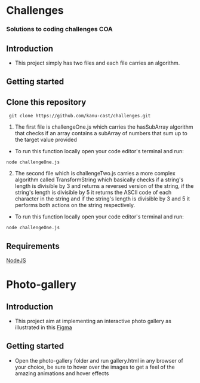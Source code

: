 # Challenges

### Solutions to coding challenges COA

## Introduction

* This project simply has two files and each file carries an algorithm.
  
## Getting started

## Clone this repository


```
 git clone https://github.com/kanu-cast/challenges.git
```

1. The first file is challengeOne.js which carries the hasSubArray algorithm that checks if an array contains a subArray of numbers that sum up to the target value provided

* To run this function locally open your code editor's terminal and run:

```
node challengeOne.js
```

2. The second file which is challengeTwo.js carries a more complex algorithm called TransformString which basically checks if a string's length is divisible by 3 and returns a reversed version of the string, if the string's length is divisible by 5 it returns the ASCII code of each character in the string and if the string's length is divisible by 3 and 5 it performs both actions on the string respectively.

* To run this function locally open your code editor's terminal and run:

```
node challengeOne.js
```

## Requirements

[NodeJS](https://nodejs.org/en/)



# Photo-gallery

## Introduction

* This project aim at implementing an interactive photo gallery as illustrated in this [Figma](https://www.figma.com/design/XF6xlvvHBv12WFveDjVoso/COA-Take-home-Challenge?node-id=0-1&t=fw1w2AjG9MySbmet-0)

  
## Getting started
* Open the photo-gallery folder and run gallery.html in any browser of your choice, be sure to hover over the images to get a feel of the amazing animations and hover effects


